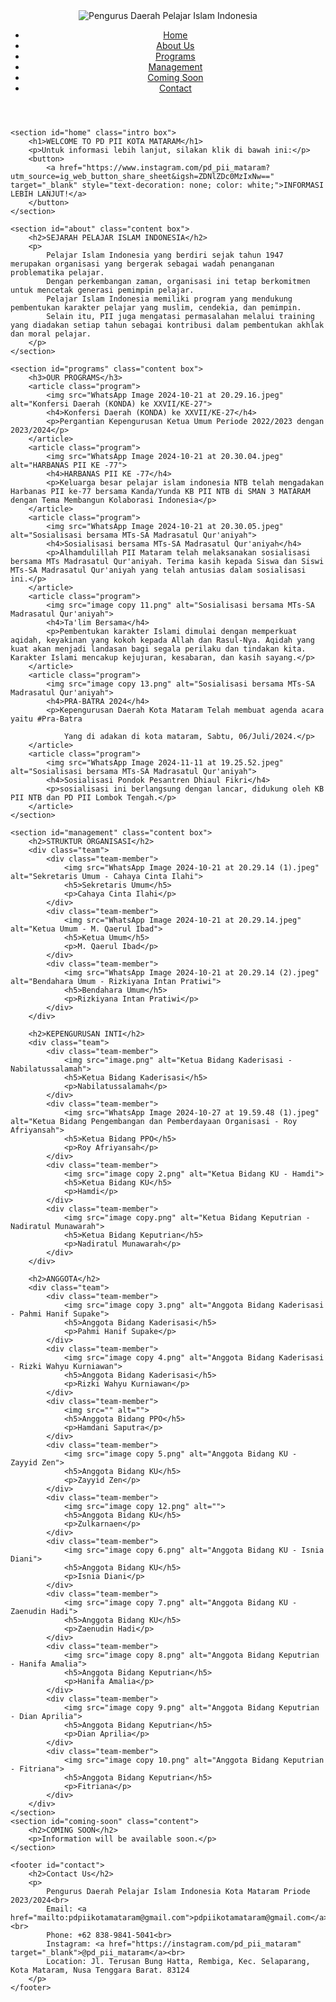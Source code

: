 <html lang="en">
<head>
    <meta charset="UTF-8">
    <meta name="viewport" content="width=device-width, initial-scale=1.0">
    <title>Pelajar Islam Indonesia</title>
    <link rel="stylesheet" href="style.css">
</head>

<body>
    <header>
        <div class="logo">
            <img src="IMG_9420.PNG" alt="Pengurus Daerah Pelajar Islam Indonesia">
        </div>
        <nav>
            <ul>
                <li><a href="#home">Home</a></li>
                <li><a href="#about">About Us</a></li>
                <li><a href="#programs">Programs</a></li>
                <li><a href="#management">Management</a></li>
                <li><a href="#coming-soon">Coming Soon</a></li>
                <li><a href="#contact">Contact</a></li>
            </ul>
        </nav>
    </header>

    <section id="home" class="intro box">
        <h1>WELCOME TO PD PII KOTA MATARAM</h1>
        <p>Untuk informasi lebih lanjut, silakan klik di bawah ini:</p>
        <button>
            <a href="https://www.instagram.com/pd_pii_mataram?utm_source=ig_web_button_share_sheet&igsh=ZDNlZDc0MzIxNw==" target="_blank" style="text-decoration: none; color: white;">INFORMASI LEBIH LANJUT!</a>
        </button>
    </section>

    <section id="about" class="content box">
        <h2>SEJARAH PELAJAR ISLAM INDONESIA</h2>
        <p>
            Pelajar Islam Indonesia yang berdiri sejak tahun 1947 merupakan organisasi yang bergerak sebagai wadah penanganan problematika pelajar. 
            Dengan perkembangan zaman, organisasi ini tetap berkomitmen untuk mencetak generasi pemimpin pelajar. 
            Pelajar Islam Indonesia memiliki program yang mendukung pembentukan karakter pelajar yang muslim, cendekia, dan pemimpin. 
            Selain itu, PII juga mengatasi permasalahan melalui training yang diadakan setiap tahun sebagai kontribusi dalam pembentukan akhlak dan moral pelajar.
        </p>
    </section>

    <section id="programs" class="content box">
        <h3>OUR PROGRAMS</h3>
        <article class="program">
            <img src="WhatsApp Image 2024-10-21 at 20.29.16.jpeg" alt="Konfersi Daerah (KONDA) ke XXVII/KE-27">
            <h4>Konfersi Daerah (KONDA) ke XXVII/KE-27</h4>
            <p>Pergantian Kepengurusan Ketua Umum Periode 2022/2023 dengan 2023/2024</p>
        </article>
        <article class="program">
            <img src="WhatsApp Image 2024-10-21 at 20.30.04.jpeg" alt="HARBANAS PII KE -77">
            <h4>HARBANAS PII KE -77</h4>
            <p>Keluarga besar pelajar islam indonesia NTB telah mengadakan Harbanas PII ke-77 bersama Kanda/Yunda KB PII NTB di SMAN 3 MATARAM dengan Tema Membangun Kolaborasi Indonesia</p>
        </article>
        <article class="program">
            <img src="WhatsApp Image 2024-10-21 at 20.30.05.jpeg" alt="Sosialisasi bersama MTs-SA Madrasatul Qur'aniyah">
            <h4>Sosialisasi bersama MTs-SA Madrasatul Qur'aniyah</h4>
            <p>Alhamdulillah PII Mataram telah melaksanakan sosialisasi bersama MTs Madrasatul Qur'aniyah. Terima kasih kepada Siswa dan Siswi MTs-SA Madrasatul Qur'aniyah yang telah antusias dalam sosialisasi ini.</p>
        </article>
        <article class="program">
            <img src="image copy 11.png" alt="Sosialisasi bersama MTs-SA Madrasatul Qur'aniyah">
            <h4>Ta'lim Bersama</h4>
            <p>Pembentukan karakter Islami dimulai dengan memperkuat aqidah, keyakinan yang kokoh kepada Allah dan Rasul-Nya. Aqidah yang kuat akan menjadi landasan bagi segala perilaku dan tindakan kita. Karakter Islami mencakup kejujuran, kesabaran, dan kasih sayang.</p>
        </article>
        <article class="program">
            <img src="image copy 13.png" alt="Sosialisasi bersama MTs-SA Madrasatul Qur'aniyah">
            <h4>PRA-BATRA 2024</h4>
            <p>Kepengurusan Daerah Kota Mataram Telah membuat agenda acara yaitu #Pra-Batra

                Yang di adakan di kota mataram, Sabtu, 06/Juli/2024.</p>
        </article>
        <article class="program">
            <img src="WhatsApp Image 2024-11-11 at 19.25.52.jpeg" alt="Sosialisasi bersama MTs-SA Madrasatul Qur'aniyah">
            <h4>Sosialisasi Pondok Pesantren Dhiaul Fikri</h4>
            <p>sosialisasi ini berlangsung dengan lancar, didukung oleh KB PII NTB dan PD PII Lombok Tengah.</p>
        </article>
    </section>

    <section id="management" class="content box">
        <h2>STRUKTUR ORGANISASI</h2>
        <div class="team">
            <div class="team-member">
                <img src="WhatsApp Image 2024-10-21 at 20.29.14 (1).jpeg" alt="Sekretaris Umum - Cahaya Cinta Ilahi">
                <h5>Sekretaris Umum</h5>
                <p>Cahaya Cinta Ilahi</p>
            </div>
            <div class="team-member">
                <img src="WhatsApp Image 2024-10-21 at 20.29.14.jpeg" alt="Ketua Umum - M. Qaerul Ibad">
                <h5>Ketua Umum</h5>
                <p>M. Qaerul Ibad</p>
            </div>
            <div class="team-member">
                <img src="WhatsApp Image 2024-10-21 at 20.29.14 (2).jpeg" alt="Bendahara Umum - Rizkiyana Intan Pratiwi">
                <h5>Bendahara Umum</h5>
                <p>Rizkiyana Intan Pratiwi</p>
            </div>
        </div>

        <h2>KEPENGURUSAN INTI</h2>
        <div class="team">
            <div class="team-member">
                <img src="image.png" alt="Ketua Bidang Kaderisasi - Nabilatussalamah">
                <h5>Ketua Bidang Kaderisasi</h5>
                <p>Nabilatussalamah</p>
            </div>
            <div class="team-member">
                <img src="WhatsApp Image 2024-10-27 at 19.59.48 (1).jpeg" alt="Ketua Bidang Pengembangan dan Pemberdayaan Organisasi - Roy Afriyansah">
                <h5>Ketua Bidang PPO</h5>
                <p>Roy Afriyansah</p>
            </div>
            <div class="team-member">
                <img src="image copy 2.png" alt="Ketua Bidang KU - Hamdi">
                <h5>Ketua Bidang KU</h5>
                <p>Hamdi</p>
            </div>
            <div class="team-member">
                <img src="image copy.png" alt="Ketua Bidang Keputrian - Nadiratul Munawarah">
                <h5>Ketua Bidang Keputrian</h5>
                <p>Nadiratul Munawarah</p>
            </div>
        </div>

        <h2>ANGGOTA</h2>
        <div class="team">
            <div class="team-member">
                <img src="image copy 3.png" alt="Anggota Bidang Kaderisasi - Pahmi Hanif Supake">
                <h5>Anggota Bidang Kaderisasi</h5>
                <p>Pahmi Hanif Supake</p>
            </div>
            <div class="team-member">
                <img src="image copy 4.png" alt="Anggota Bidang Kaderisasi - Rizki Wahyu Kurniawan">
                <h5>Anggota Bidang Kaderisasi</h5>
                <p>Rizki Wahyu Kurniawan</p>
            </div>
            <div class="team-member">
                <img src="" alt="">
                <h5>Anggota Bidang PPO</h5>
                <p>Hamdani Saputra</p>
            </div>
            <div class="team-member">
                <img src="image copy 5.png" alt="Anggota Bidang KU - Zayyid Zen">
                <h5>Anggota Bidang KU</h5>
                <p>Zayyid Zen</p>
            </div>
            <div class="team-member">
                <img src="image copy 12.png" alt="">
                <h5>Anggota Bidang KU</h5>
                <p>Zulkarnaen</p>
            </div>
            <div class="team-member">
                <img src="image copy 6.png" alt="Anggota Bidang KU - Isnia Diani">
                <h5>Anggota Bidang KU</h5>
                <p>Isnia Diani</p>
            </div>
            <div class="team-member">
                <img src="image copy 7.png" alt="Anggota Bidang KU - Zaenudin Hadi">
                <h5>Anggota Bidang KU</h5>
                <p>Zaenudin Hadi</p>
            </div>
            <div class="team-member">
                <img src="image copy 8.png" alt="Anggota Bidang Keputrian - Hanifa Amalia">
                <h5>Anggota Bidang Keputrian</h5>
                <p>Hanifa Amalia</p>
            </div>
            <div class="team-member">
                <img src="image copy 9.png" alt="Anggota Bidang Keputrian - Dian Aprilia">
                <h5>Anggota Bidang Keputrian</h5>
                <p>Dian Aprilia</p>
            </div>
            <div class="team-member">
                <img src="image copy 10.png" alt="Anggota Bidang Keputrian - Fitriana">
                <h5>Anggota Bidang Keputrian</h5>
                <p>Fitriana</p>
            </div>
        </div>
    </section>
    <section id="coming-soon" class="content">
        <h2>COMING SOON</h2>
        <p>Information will be available soon.</p>
    </section>

    <footer id="contact">
        <h2>Contact Us</h2>
        <p>
            Pengurus Daerah Pelajar Islam Indonesia Kota Mataram Priode 2023/2024<br>
            Email: <a href="mailto:pdpiikotamataram@gmail.com">pdpiikotamataram@gmail.com</a><br>
            Phone: +62 838-9841-5041<br>
            Instagram: <a href="https://instagram.com/pd_pii_mataram" target="_blank">@pd_pii_mataram</a><br>
            Location: Jl. Terusan Bung Hatta, Rembiga, Kec. Selaparang, Kota Mataram, Nusa Tenggara Barat. 83124
        </p>
    </footer>
</body>
</html>
